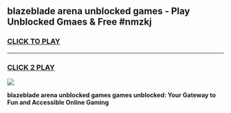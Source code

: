 
## blazeblade arena unblocked games - Play Unblocked Gmaes & Free #nmzkj
<h3>
<a href="https://premium.freeplayer.one?title=blazeblade_arena_unblocked_games&ref=01M">CLICK TO PLAY</a></h3>
<hr>

<h3>
<a href="https://premium.freeplayer.one?title=blazeblade_arena_unblocked_games&ref=01M">CLICK 2 PLAY</a>
  
</h3>

<a href="https://premium.freeplayer.one?title=blazeblade_arena_unblocked_games&ref=01M"><img src="https://clearcache.store/games.png"></a>


**blazeblade arena unblocked games games unblocked: Your Gateway to Fun and Accessible Online Gaming**

